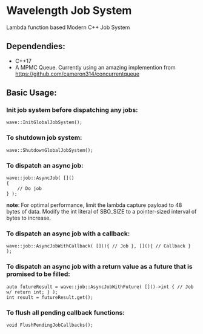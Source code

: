 # Wavelength Job System 
Lambda function based Modern C++ Job System

## Dependendies:
- C++17
- A MPMC Queue. Currently using an amazing implemention from https://github.com/cameron314/concurrentqueue

## Basic Usage:
### Init job system before dispatching any jobs: 

    wave::InitGlobalJobSystem();
 
### To shutdown job system:
 
	wave::ShutdownGlobalJobSystem();
 
### To dispatch an async job:
 
    wave::job::AsyncJob( []() 
    {
        // Do job
    } );
 
**note**: For optimal performance, limit the lambda capture payload to 48 bytes of data.
          Modify the int literal of SBO_SIZE to a pointer-sized interval of bytes to increase.

### To dispatch an async job with a callback:
 
	wave::job::AsyncJobWithCallback( [](){ // Job }, [](){ // Callback } );
 
### To dispatch an async job with a return value as a future that is promised to be filled:
 
	auto futureResult = wave::job::AsyncJobWithFuture( []()->int { // Job w/ return int; } );  
	int result = futureResult.get();
 
### To flush all pending callback functions:
 
	void FlushPendingJobCallbacks(); 
